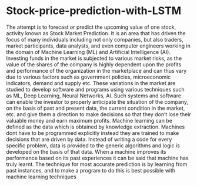 # Stock-price-prediction-with-LSTM

The attempt is to forecast or predict the upcoming value of one stock, activity known as Stock Market Prediction.
It is an area that has driven the focus of many individuals including not only companies, but also traders, market
participants, data analysts, and even computer engineers working in the domain of Machine Learning (ML) and
Artificial Intelligence (AI).
Investing funds in the market is subjected to various market risks, as the value of the shares of the company is
highly dependent upon the profits and performance of the organization in the marketplace and can thus vary
due to various factors such as government policies, microeconomic indicators, demand and supply etc. These
variations in the market are studied to develop software and programs using various techniques such as ML,
Deep Learning, Neural Networks, AI. Such systems and software can enable the investor to properly anticipate
the situation of the company, on the basis of past and present data, the current condition in the market, etc.
and give them a direction to make decisions so that they don’t lose their valuable money and earn maximum
profits. Machine learning can be defined as the data which is obtained by knowledge extraction. Machines dont
have to be programmed explicitly instead they are trained to make decisions that are driven by data. Instead of
writing a code for every specific problem, data is provided to the generic algorithms and logic is developed on
the basis of that data. When a machine improves its performance based on its past experiences it can be said
that machine has truly learnt. The technique for most accurate prediction is by learning from past instances,
and to make a program to do this is best possible with machine learning techniques
